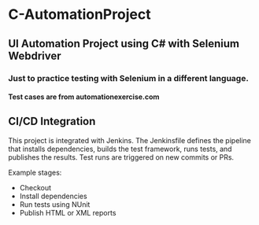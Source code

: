 # C-AutomationProject
<h2>UI Automation Project using C# with Selenium Webdriver</h2>

<h3>Just to practice testing with Selenium in a different language.</h3>
<h4>Test cases are from automationexercise.com</h4>

## CI/CD Integration

This project is integrated with Jenkins. The Jenkinsfile defines the pipeline that installs dependencies, builds the test framework, runs tests, and publishes the results. Test runs are triggered on new commits or PRs.

Example stages:
- Checkout
- Install dependencies
- Run tests using NUnit
- Publish HTML or XML reports
